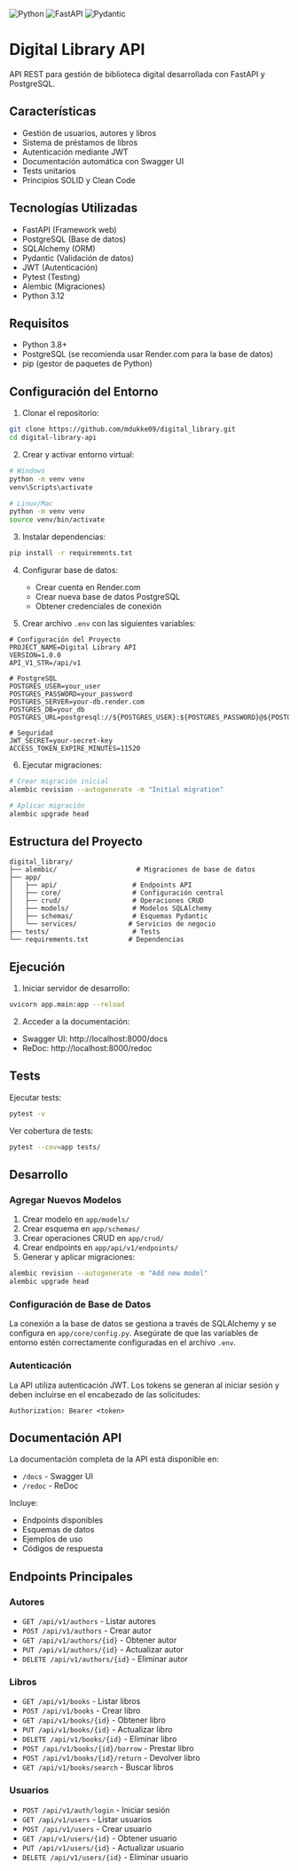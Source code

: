 ![Python](https://img.shields.io/badge/python-3.12-blue.svg)
![FastAPI](https://img.shields.io/badge/FastAPI-0.104.1-009688.svg)
![Pydantic](https://img.shields.io/badge/Pydantic-2.4.2-e92063.svg)
# Digital Library API

API REST para gestión de biblioteca digital desarrollada con FastAPI y PostgreSQL.

## Características

- Gestión de usuarios, autores y libros
- Sistema de préstamos de libros
- Autenticación mediante JWT
- Documentación automática con Swagger UI
- Tests unitarios
- Principios SOLID y Clean Code

## Tecnologías Utilizadas

- FastAPI (Framework web)
- PostgreSQL (Base de datos)
- SQLAlchemy (ORM)
- Pydantic (Validación de datos)
- JWT (Autenticación)
- Pytest (Testing)
- Alembic (Migraciones)
- Python 3.12

## Requisitos

- Python 3.8+
- PostgreSQL (se recomienda usar Render.com para la base de datos)
- pip (gestor de paquetes de Python)

## Configuración del Entorno

1. Clonar el repositorio:
```bash
git clone https://github.com/mdukke09/digital_library.git
cd digital-library-api
```

2. Crear y activar entorno virtual:
```bash
# Windows
python -m venv venv
venv\Scripts\activate

# Linux/Mac
python -m venv venv
source venv/bin/activate
```

3. Instalar dependencias:
```bash
pip install -r requirements.txt
```

4. Configurar base de datos:
   - Crear cuenta en Render.com
   - Crear nueva base de datos PostgreSQL
   - Obtener credenciales de conexión

5. Crear archivo `.env` con las siguientes variables:
```plaintext
# Configuración del Proyecto
PROJECT_NAME=Digital Library API
VERSION=1.0.0
API_V1_STR=/api/v1

# PostgreSQL
POSTGRES_USER=your_user
POSTGRES_PASSWORD=your_password
POSTGRES_SERVER=your-db.render.com
POSTGRES_DB=your_db
POSTGRES_URL=postgresql://${POSTGRES_USER}:${POSTGRES_PASSWORD}@${POSTGRES_SERVER}/${POSTGRES_DB}

# Seguridad
JWT_SECRET=your-secret-key
ACCESS_TOKEN_EXPIRE_MINUTES=11520
```

6. Ejecutar migraciones:
```bash
# Crear migración inicial
alembic revision --autogenerate -m "Initial migration"

# Aplicar migración
alembic upgrade head
```

## Estructura del Proyecto

```
digital_library/
├── alembic/                    # Migraciones de base de datos
├── app/
│   ├── api/                   # Endpoints API
│   ├── core/                  # Configuración central
│   ├── crud/                  # Operaciones CRUD
│   ├── models/                # Modelos SQLAlchemy
│   ├── schemas/               # Esquemas Pydantic
│   └── services/             # Servicios de negocio
├── tests/                     # Tests
└── requirements.txt          # Dependencias
```

## Ejecución

1. Iniciar servidor de desarrollo:
```bash
uvicorn app.main:app --reload
```

2. Acceder a la documentación:
- Swagger UI: http://localhost:8000/docs
- ReDoc: http://localhost:8000/redoc

## Tests

Ejecutar tests:
```bash
pytest -v
```

Ver cobertura de tests:
```bash
pytest --cov=app tests/
```

## Desarrollo

### Agregar Nuevos Modelos

1. Crear modelo en `app/models/`
2. Crear esquema en `app/schemas/`
3. Crear operaciones CRUD en `app/crud/`
4. Crear endpoints en `app/api/v1/endpoints/`
5. Generar y aplicar migraciones:
```bash
alembic revision --autogenerate -m "Add new model"
alembic upgrade head
```

### Configuración de Base de Datos

La conexión a la base de datos se gestiona a través de SQLAlchemy y se configura en `app/core/config.py`. Asegúrate de que las variables de entorno estén correctamente configuradas en el archivo `.env`.

### Autenticación

La API utiliza autenticación JWT. Los tokens se generan al iniciar sesión y deben incluirse en el encabezado de las solicitudes:
```
Authorization: Bearer <token>
```

## Documentación API

La documentación completa de la API está disponible en:
- `/docs` - Swagger UI
- `/redoc` - ReDoc

Incluye:
- Endpoints disponibles
- Esquemas de datos
- Ejemplos de uso
- Códigos de respuesta

## Endpoints Principales

### Autores
- `GET /api/v1/authors` - Listar autores
- `POST /api/v1/authors` - Crear autor
- `GET /api/v1/authors/{id}` - Obtener autor
- `PUT /api/v1/authors/{id}` - Actualizar autor
- `DELETE /api/v1/authors/{id}` - Eliminar autor

### Libros
- `GET /api/v1/books` - Listar libros
- `POST /api/v1/books` - Crear libro
- `GET /api/v1/books/{id}` - Obtener libro
- `PUT /api/v1/books/{id}` - Actualizar libro
- `DELETE /api/v1/books/{id}` - Eliminar libro
- `POST /api/v1/books/{id}/borrow` - Prestar libro
- `POST /api/v1/books/{id}/return` - Devolver libro
- `GET /api/v1/books/search` - Buscar libros

### Usuarios
- `POST /api/v1/auth/login` - Iniciar sesión
- `GET /api/v1/users` - Listar usuarios
- `POST /api/v1/users` - Crear usuario
- `GET /api/v1/users/{id}` - Obtener usuario
- `PUT /api/v1/users/{id}` - Actualizar usuario
- `DELETE /api/v1/users/{id}` - Eliminar usuario